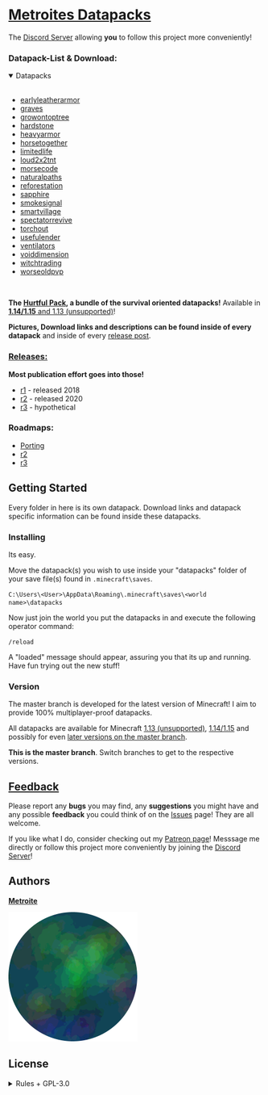 # [Metroites Datapacks](https://github.com/Metroite/datapacks/archive/master.zip)

The [Discord Server](https://discord.gg/vBgb85N) allowing **you** to follow this project more conveniently!

### Datapack-List & Download:

<details open>
<summary>Datapacks</summary>
<br>

+ [earlyleatherarmor](https://www.metroite.de/earlyleatherarmor)
+ [graves](https://www.metroite.de/graves)
+ [growontoptree](https://www.metroite.de/growontoptree)
+ [hardstone](https://www.metroite.de/hardstone)
+ [heavyarmor](https://www.metroite.de/heavyarmor)
+ [horsetogether](https://www.metroite.de/horsetogether)
+ [limitedlife](https://www.metroite.de/limitedlife)
+ [loud2x2tnt](https://www.metroite.de/loud2x2tnt)
+ [morsecode](https://www.metroite.de/morsecode)
+ [naturalpaths](https://www.metroite.de/naturalpaths)
+ [reforestation](https://www.metroite.de/reforestation)
+ [sapphire](https://www.metroite.de/sapphire)
+ [smokesignal](https://www.metroite.de/smokesignal)
+ [smartvillage](https://www.metroite.de/smartvillage)
+ [spectatorrevive](https://www.metroite.de/spectatorrevive)
+ [torchout](https://www.metroite.de/torchout)
+ [usefulender](https://www.metroite.de/usefulender)
+ [ventilators](https://www.metroite.de/ventilators)
+ [voiddimension](https://www.metroite.de/voiddimension)
+ [witchtrading](https://www.metroite.de/witchtrading)
+ [worseoldpvp](https://www.metroite.de/worseoldpvp)

</details>
<br>

**The [Hurtful Pack](https://www.metroite.de/Hurtful%20Pack), a bundle of the survival oriented datapacks!** Available in [**1.14/1.15** and 1.13 (unsupported)](https://github.com/Metroite/datapacks#version)!

**Pictures, Download links and descriptions can be found inside of every datapack** and inside of every [release post](https://github.com/Metroite/datapacks/releases).

### [Releases:](https://github.com/Metroite/datapacks/releases)

**Most publication effort goes into those!**

* [r1](https://www.Metroite.de/releases/r1) - released 2018
* [r2](https://www.Metroite.de/releases/r2) - released 2020
* [r3](https://github.com/Metroite/datapacks/projects/3) - hypothetical

### Roadmaps:

* [Porting](https://github.com/Metroite/datapacks/projects/1)
* [r2](https://github.com/Metroite/datapacks/projects/2)
* [r3](https://github.com/Metroite/datapacks/projects/3)

## Getting Started

Every folder in here is its own datapack. Download links and datapack specific information can be found inside these datapacks.

### Installing

Its easy.

Move the datapack(s) you wish to use inside your "datapacks" folder of your save file(s) found in `.minecraft\saves`.

```
C:\Users\<User>\AppData\Roaming\.minecraft\saves\<world name>\datapacks
```

Now just join the world you put the datapacks in and execute the following operator command:

```
/reload
```

A "loaded" message should appear, assuring you that its up and running. Have fun trying out the new stuff!

### Version

The master branch is developed for the latest version of Minecraft! I aim to provide 100% multiplayer-proof datapacks.

All datapacks are available for Minecraft [1.13 (unsupported)](https://github.com/Metroite/datapacks/tree/1.13), [1.14/1.15](https://github.com/Metroite/datapacks/tree/1.14) and possibly for even [later versions on the master branch](https://github.com/Metroite/datapacks/tree/master).

**This is the master branch**. Switch branches to get to the respective versions.

## [Feedback](https://github.com/Metroite/datapacks/issues)

Please report any **bugs** you may find, any **suggestions** you might have and any possible **feedback** you could think of on the [Issues](https://github.com/Metroite/datapacks/issues) page! They are all welcome.

If you like what I do, consider checking out my [Patreon page](https://www.patreon.com/metroite)! Messsage me directly or follow this project more conveniently by joining the [Discord Server](https://discord.gg/vBgb85N)!

## Authors

[**Metroite**](https://github.com/Metroite)

![Metroite](Metroite.png?raw=true "Metroite")

## License
<details>
<summary>Rules + GPL-3.0</summary>
<br>

* You are allowed to edit the files and claim only your edits as yours, which you may then distribute through another fork of this project on GitHub.
* You are not allowed to redistribute the files of this project, only exception is described above.
* You are not allowed to remove the "loaded" messages under any circumstances.
* You are not allowed to claim this project as yours and you must fully credit me, "Metroite".

**Everything else** is handled by the GNU GENERAL PUBLIC License v3.0 - see the [LICENSE](https://github.com/Metroite/datapacks/blob/master/LICENSE) file for details.

</details>
